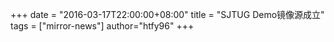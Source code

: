 +++
date = "2016-03-17T22:00:00+08:00"
title = "SJTUG Demo镜像源成立"
tags = ["mirror-news"]
author="htfy96"
+++


